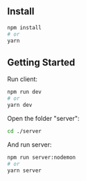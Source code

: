 ## Install
```bash
npm install
# or
yarn
```

## Getting Started

Run client:

```bash
npm run dev
# or
yarn dev
```


Open the folder "server":

```bash
cd ./server
```


And run server:

```bash
npm run server:nodemon
# or
yarn server
```

